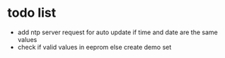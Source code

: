# todo list

* add ntp server request for auto update if time and date are the same values
* check if valid values in eeprom else create demo set




